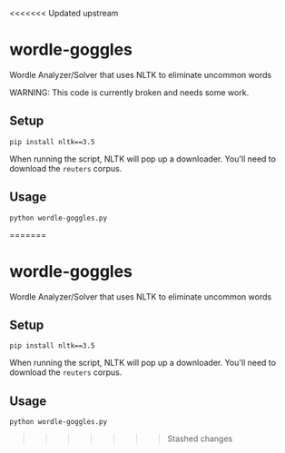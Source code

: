 <<<<<<< Updated upstream
# wordle-goggles
Wordle Analyzer/Solver that uses NLTK to eliminate uncommon words

WARNING: This code is currently broken and needs some work.

## Setup

```
pip install nltk==3.5
```

When running the script, NLTK will pop up a downloader. You'll need to download the `reuters` corpus.

## Usage

```
python wordle-goggles.py
```
=======
# wordle-goggles
Wordle Analyzer/Solver that uses NLTK to eliminate uncommon words

## Setup

```
pip install nltk==3.5
```

When running the script, NLTK will pop up a downloader. You'll need to download the `reuters` corpus.

## Usage

```
python wordle-goggles.py
```
>>>>>>> Stashed changes
